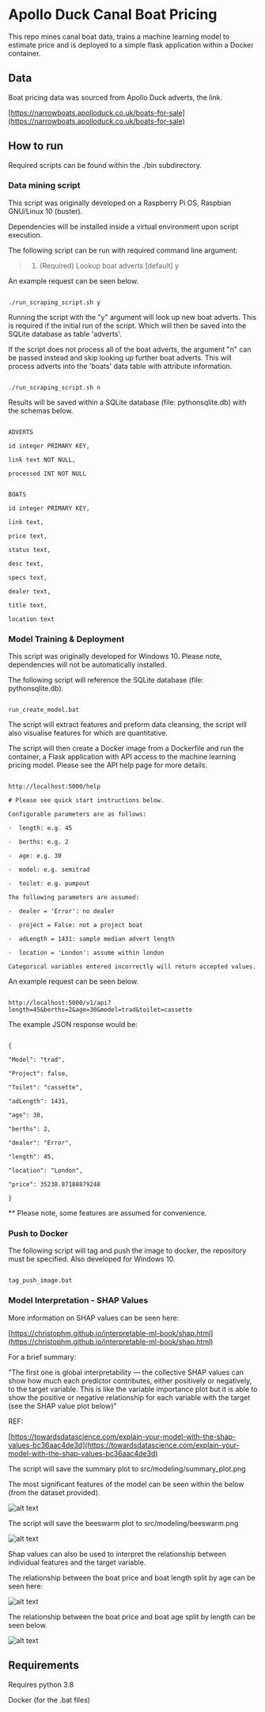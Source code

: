 # Apollo Duck Canal Boat Pricing

This repo mines canal boat data, trains a machine learning model to estimate price and is deployed to a simple flask application within a Docker container.

## Data

Boat pricing data was sourced from Apollo Duck adverts, the link.

[https://narrowboats.apolloduck.co.uk/boats-for-sale](https://narrowboats.apolloduck.co.uk/boats-for-sale)

## How to run

Required scripts can be found within the ./bin subdirectory.

### Data mining script

This script was originally developed on a Raspberry Pi OS, Raspbian GNU/Linux 10 (buster).

Dependencies will be installed inside a virtual environment upon script execution.

The following script can be run with required command line argument:

>1. (Required) Lookup boat adverts [default] y

An example request can be seen below.

```console

./run_scraping_script.sh y

```

Running the script with the "y" argument will look up new boat adverts. This is required if the initial run of the script. Which will then be saved into the SQLite database as table 'adverts'.

If the script does not process all of the boat adverts, the argument "n" can be passed instead and skip looking up further boat adverts.  This will process adverts into the 'boats' data table with attribute information.

```console

./run_scraping_script.sh n

```

Results will be saved within a SQLite database (file: pythonsqlite.db) with the schemas below.

```console

ADVERTS

id integer PRIMARY KEY,

link text NOT NULL,

processed INT NOT NULL

```

```console

BOATS

id integer PRIMARY KEY,

link text,

price text,

status text,

desc text,

specs text,

dealer text,

title text,

location text

```

### Model Training &  Deployment

This script was originally developed for Windows 10.  Please note, dependencies will not be automatically installed.

The following script will reference the SQLite database (file: pythonsqlite.db).

```console

run_create_model.bat

```

The script will extract features and preform data cleansing, the script will also visualise features for which are quantitative.

The script will then create a Docker image from a Dockerfile and run the container, a Flask application with API access to the machine learning  pricing model. Please see the API help page for more details.

```console

http://localhost:5000/help

# Please see quick start instructions below.

Configurable parameters are as follows:

-  length: e.g. 45

-  berths: e.g. 2

-  age: e.g. 30

-  model: e.g. semitrad

-  toilet: e.g. pumpout

The following parameters are assumed:

-  dealer = 'Error': no dealer

-  project = False: not a project boat

-  adLength = 1431: sample median advert length

-  location = 'London': assume within london

Categorical variables entered incorrectly will return accepted values.

```

An example request can be seen below.

```console

http://localhost:5000/v1/api?length=45&berths=2&age=30&model=trad&toilet=cassette

```

The example JSON response would be:

```console

{

"Model": "trad",

"Project": false,

"Toilet": "cassette",

"adLength": 1431,

"age": 30,

"berths": 2,

"dealer": "Error",

"length": 45,

"location": "London",

"price": 35238.87188879248

}

```

** Please note, some features are assumed for convenience.

### Push to Docker

The following script will tag and push the image to docker, the repository must be specified.  Also developed for Windows 10.

```console

tag_push_image.bat

```

### Model Interpretation - SHAP Values 

More information on SHAP values can be seen here:

[https://christophm.github.io/interpretable-ml-book/shap.html](https://christophm.github.io/interpretable-ml-book/shap.html)

For a brief summary:

"The first one is global interpretability — the collective SHAP values can show how much each predictor contributes, either positively or negatively, to the target variable. This is like the variable importance plot but it is able to show the positive or negative relationship for each variable with the target (see the SHAP value plot below)"

REF:

[https://towardsdatascience.com/explain-your-model-with-the-shap-values-bc36aac4de3d](https://towardsdatascience.com/explain-your-model-with-the-shap-values-bc36aac4de3d)

The script will save the summary plot to src/modeling/summary_plot.png 

The most significant features of the model can be seen within the below (from the dataset provided). 

![alt text](https://github.com/lewisExternal/apolloDuckCanalBoatPricing/blob/main/src/modeling/summary_plot.png?raw=true)

The script will save the beeswarm plot to src/modeling/beeswarm.png 

![alt text](https://github.com/lewisExternal/apolloDuckCanalBoatPricing/blob/main/src/modeling/beeswarm.png?raw=true)

Shap values can also be used to interpret the relationship between individual features and the target variable.

The relationship between the boat price and boat length split by age can be seen here:

![alt text](https://github.com/lewisExternal/apolloDuckCanalBoatPricing/blob/main/src/modeling/length_shap.png?raw=true)

The relationship between the boat price and boat age split by length can be seen below.

![alt text](https://github.com/lewisExternal/apolloDuckCanalBoatPricing/blob/main/src/modeling/age_shap.png?raw=true)




## Requirements

Requires python 3.8

Docker (for the .bat files)
